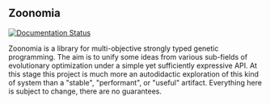## Zoonomia

[![Documentation Status](https://readthedocs.org/projects/zoonomia/badge/?version=latest)](http://zoonomia.readthedocs.org/en/latest/?badge=latest)

Zoonomia is a library for multi-objective strongly typed genetic programming.
The aim is to unify some ideas from various sub-fields of evolutionary
optimization under a simple yet sufficiently expressive API. At this stage this
project is much more an autodidactic exploration of this kind of system than a
"stable",  "performant", or "useful" artifact. Everything here is subject to
change, there are no guarantees.